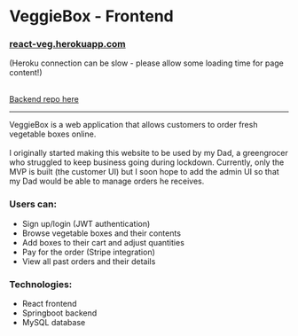 # VeggieBox - Frontend

### <a href="https://react-veg.herokuapp.com/">react-veg.herokuapp.com</a> 
(Heroku connection can be slow - please allow some loading time for page content!)

<br>
<a href="https://github.com/zoecode26/vegetableWebsite">Backend repo here</a>

---

VeggieBox is a web application that allows customers to order fresh vegetable boxes online.
<br><br>
I originally started making this website to be used by my Dad, a greengrocer who struggled to keep business going during lockdown.
Currently, only the MVP is built (the customer UI) but I soon hope to add the admin UI so that my Dad would be able to manage orders he receives.

### Users can:
- Sign up/login (JWT authentication)
- Browse vegetable boxes and their contents
- Add boxes to their cart and adjust quantities
- Pay for the order (Stripe integration)
- View all past orders and their details

### Technologies:
- React frontend
- Springboot backend
- MySQL database
